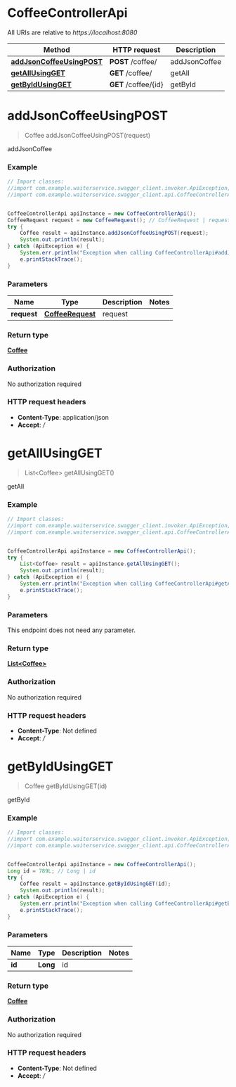 # CoffeeControllerApi

All URIs are relative to *https://localhost:8080*

Method | HTTP request | Description
------------- | ------------- | -------------
[**addJsonCoffeeUsingPOST**](CoffeeControllerApi.md#addJsonCoffeeUsingPOST) | **POST** /coffee/ | addJsonCoffee
[**getAllUsingGET**](CoffeeControllerApi.md#getAllUsingGET) | **GET** /coffee/ | getAll
[**getByIdUsingGET**](CoffeeControllerApi.md#getByIdUsingGET) | **GET** /coffee/{id} | getById


<a name="addJsonCoffeeUsingPOST"></a>
# **addJsonCoffeeUsingPOST**
> Coffee addJsonCoffeeUsingPOST(request)

addJsonCoffee

### Example
```java
// Import classes:
//import com.example.waiterservice.swagger_client.invoker.ApiException;
//import com.example.waiterservice.swagger_client.api.CoffeeControllerApi;


CoffeeControllerApi apiInstance = new CoffeeControllerApi();
CoffeeRequest request = new CoffeeRequest(); // CoffeeRequest | request
try {
    Coffee result = apiInstance.addJsonCoffeeUsingPOST(request);
    System.out.println(result);
} catch (ApiException e) {
    System.err.println("Exception when calling CoffeeControllerApi#addJsonCoffeeUsingPOST");
    e.printStackTrace();
}
```

### Parameters

Name | Type | Description  | Notes
------------- | ------------- | ------------- | -------------
 **request** | [**CoffeeRequest**](CoffeeRequest.md)| request |

### Return type

[**Coffee**](Coffee.md)

### Authorization

No authorization required

### HTTP request headers

 - **Content-Type**: application/json
 - **Accept**: */*

<a name="getAllUsingGET"></a>
# **getAllUsingGET**
> List&lt;Coffee&gt; getAllUsingGET()

getAll

### Example
```java
// Import classes:
//import com.example.waiterservice.swagger_client.invoker.ApiException;
//import com.example.waiterservice.swagger_client.api.CoffeeControllerApi;


CoffeeControllerApi apiInstance = new CoffeeControllerApi();
try {
    List<Coffee> result = apiInstance.getAllUsingGET();
    System.out.println(result);
} catch (ApiException e) {
    System.err.println("Exception when calling CoffeeControllerApi#getAllUsingGET");
    e.printStackTrace();
}
```

### Parameters
This endpoint does not need any parameter.

### Return type

[**List&lt;Coffee&gt;**](Coffee.md)

### Authorization

No authorization required

### HTTP request headers

 - **Content-Type**: Not defined
 - **Accept**: */*

<a name="getByIdUsingGET"></a>
# **getByIdUsingGET**
> Coffee getByIdUsingGET(id)

getById

### Example
```java
// Import classes:
//import com.example.waiterservice.swagger_client.invoker.ApiException;
//import com.example.waiterservice.swagger_client.api.CoffeeControllerApi;


CoffeeControllerApi apiInstance = new CoffeeControllerApi();
Long id = 789L; // Long | id
try {
    Coffee result = apiInstance.getByIdUsingGET(id);
    System.out.println(result);
} catch (ApiException e) {
    System.err.println("Exception when calling CoffeeControllerApi#getByIdUsingGET");
    e.printStackTrace();
}
```

### Parameters

Name | Type | Description  | Notes
------------- | ------------- | ------------- | -------------
 **id** | **Long**| id |

### Return type

[**Coffee**](Coffee.md)

### Authorization

No authorization required

### HTTP request headers

 - **Content-Type**: Not defined
 - **Accept**: */*

